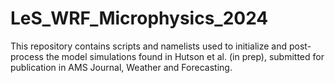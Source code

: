 # LeS_WRF_Microphysics_2024
This repository contains scripts and namelists used to initialize and post-process the model simulations found in Hutson et al. (in prep), submitted for publication in AMS Journal, Weather and Forecasting.  
